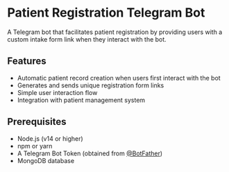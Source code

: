 # Patient Registration Telegram Bot

A Telegram bot that facilitates patient registration by providing users with a custom intake form link when they interact with the bot.

## Features

- Automatic patient record creation when users first interact with the bot
- Generates and sends unique registration form links
- Simple user interaction flow
- Integration with patient management system

## Prerequisites

- Node.js (v14 or higher)
- npm or yarn
- A Telegram Bot Token (obtained from [@BotFather](https://t.me/botfather))
- MongoDB database
